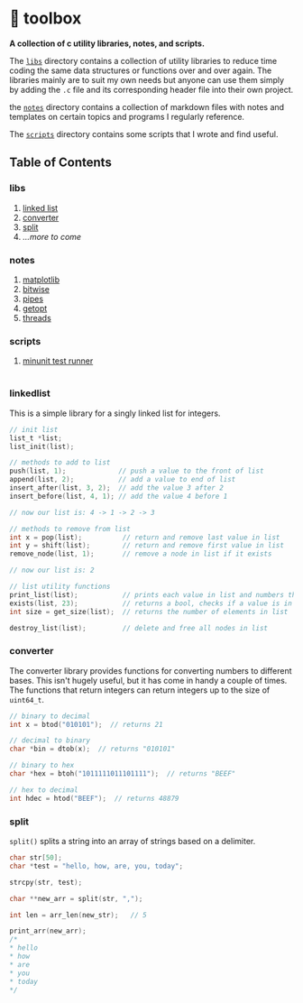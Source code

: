 # 🧰 toolbox

**A collection of c utility libraries, notes, and scripts.**  

The [`libs`](https://github.com/breakthatbass/toolbox/tree/master/libs) directory contains a collection of utility libraries to reduce time coding the same data structures or functions over and over again. The libraries mainly are to suit my own needs but anyone can use them simply by adding the `.c` file and its corresponding header file into their own project.  

the [`notes`](https://github.com/breakthatbass/toolbox/tree/master/notes) directory contains a collection of markdown files with notes and templates on certain topics and programs I regularly reference.  

The [`scripts`](https://github.com/breakthatbass/toolbox/tree/master/scripts) directory contains some scripts that I wrote and find useful.

## Table of Contents

### libs
1. [linked list](#linkedlist)
2. [converter](#converter)
3. [split](#split)
4. *...more to come*
### notes
1. [matplotlib](https://github.com/breakthatbass/toolbox/blob/master/notes/plot.md)
2. [bitwise](https://github.com/breakthatbass/toolbox/blob/master/notes/bitwise.md)
3. [pipes](https://github.com/breakthatbass/toolbox/blob/master/notes/pipes.md)
4. [getopt](https://github.com/breakthatbass/toolbox/blob/master/notes/getopt.md)
5. [threads](https://github.com/breakthatbass/toolbox/blob/master/notes/threads.md)

### scripts
1. [minunit test runner](https://github.com/breakthatbass/toolbox/blob/master/scripts/run_tests.sh)

# 
### linkedlist
This is a simple library for a singly linked list for integers.
```C
// init list
list_t *list;
list_init(list);

// methods to add to list
push(list, 1);             // push a value to the front of list
append(list, 2);           // add a value to end of list
insert_after(list, 3, 2);  // add the value 3 after 2
insert_before(list, 4, 1); // add the value 4 before 1

// now our list is: 4 -> 1 -> 2 -> 3 

// methods to remove from list
int x = pop(list);          // return and remove last value in list
int y = shift(list);        // return and remove first value in list
remove_node(list, 1);       // remove a node in list if it exists

// now our list is: 2

// list utility functions
print_list(list);           // prints each value in list and numbers them
exists(list, 23);           // returns a bool, checks if a value is in list
int size = get_size(list);  // returns the number of elements in list

destroy_list(list);         // delete and free all nodes in list

```

### converter
The converter library provides functions for converting numbers to different bases. This isn't hugely useful, but it has come in handy a couple of times. The functions that return integers can return integers up to the size of `uint64_t`.

```C
// binary to decimal
int x = btod("010101");  // returns 21

// decimal to binary
char *bin = dtob(x);  // returns "010101"

// binary to hex
char *hex = btoh("1011111011101111");  // returns "BEEF"

// hex to decimal
int hdec = htod("BEEF");  // returns 48879
```

### split
`split()` splits a string into an array of strings based on a delimiter.

```C
char str[50];
char *test = "hello, how, are, you, today";

strcpy(str, test);

char **new_arr = split(str, ",");

int len = arr_len(new_str);   // 5

print_arr(new_arr);
/* 
* hello
* how
* are
* you
* today
*/

```
